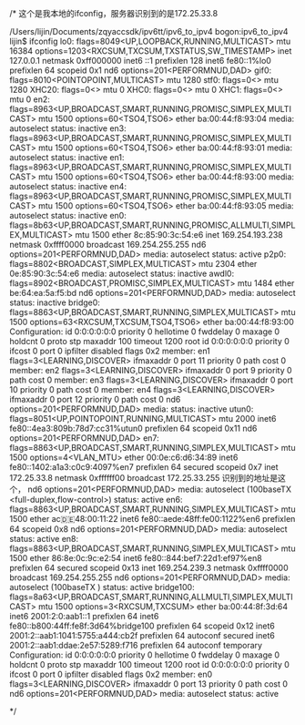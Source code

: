 /* 这个是我本地的ifconfig，服务器识别到的是172.25.33.8
 
 /Users/lijin/Documents/zqyaccsdk/ipv6tt/ipv6_to_ipv4
 bogon:ipv6_to_ipv4 lijin$ ifconfig
 lo0: flags=8049<UP,LOOPBACK,RUNNING,MULTICAST> mtu 16384
 options=1203<RXCSUM,TXCSUM,TXSTATUS,SW_TIMESTAMP>
 inet 127.0.0.1 netmask 0xff000000
 inet6 ::1 prefixlen 128
 inet6 fe80::1%lo0 prefixlen 64 scopeid 0x1
 nd6 options=201<PERFORMNUD,DAD>
 gif0: flags=8010<POINTOPOINT,MULTICAST> mtu 1280
 stf0: flags=0<> mtu 1280
 XHC20: flags=0<> mtu 0
 XHC0: flags=0<> mtu 0
 XHC1: flags=0<> mtu 0
 en2: flags=8963<UP,BROADCAST,SMART,RUNNING,PROMISC,SIMPLEX,MULTICAST> mtu 1500
 options=60<TSO4,TSO6>
 ether ba:00:44:f8:93:04
 media: autoselect <full-duplex>
 status: inactive
 en3: flags=8963<UP,BROADCAST,SMART,RUNNING,PROMISC,SIMPLEX,MULTICAST> mtu 1500
 options=60<TSO4,TSO6>
 ether ba:00:44:f8:93:01
 media: autoselect <full-duplex>
 status: inactive
 en1: flags=8963<UP,BROADCAST,SMART,RUNNING,PROMISC,SIMPLEX,MULTICAST> mtu 1500
 options=60<TSO4,TSO6>
 ether ba:00:44:f8:93:00
 media: autoselect <full-duplex>
 status: inactive
 en4: flags=8963<UP,BROADCAST,SMART,RUNNING,PROMISC,SIMPLEX,MULTICAST> mtu 1500
 options=60<TSO4,TSO6>
 ether ba:00:44:f8:93:05
 media: autoselect <full-duplex>
 status: inactive
 en0: flags=8b63<UP,BROADCAST,SMART,RUNNING,PROMISC,ALLMULTI,SIMPLEX,MULTICAST> mtu 1500
 ether 8c:85:90:3c:54:e6
 inet 169.254.193.238 netmask 0xffff0000 broadcast 169.254.255.255
 nd6 options=201<PERFORMNUD,DAD>
 media: autoselect
 status: active
 p2p0: flags=8802<BROADCAST,SIMPLEX,MULTICAST> mtu 2304
 ether 0e:85:90:3c:54:e6
 media: autoselect
 status: inactive
 awdl0: flags=8902<BROADCAST,PROMISC,SIMPLEX,MULTICAST> mtu 1484
 ether be:64:ea:5a:f5:bd
 nd6 options=201<PERFORMNUD,DAD>
 media: autoselect
 status: inactive
 bridge0: flags=8863<UP,BROADCAST,SMART,RUNNING,SIMPLEX,MULTICAST> mtu 1500
 options=63<RXCSUM,TXCSUM,TSO4,TSO6>
 ether ba:00:44:f8:93:00
 Configuration:
 id 0:0:0:0:0:0 priority 0 hellotime 0 fwddelay 0
 maxage 0 holdcnt 0 proto stp maxaddr 100 timeout 1200
 root id 0:0:0:0:0:0 priority 0 ifcost 0 port 0
 ipfilter disabled flags 0x2
 member: en1 flags=3<LEARNING,DISCOVER>
 ifmaxaddr 0 port 11 priority 0 path cost 0
 member: en2 flags=3<LEARNING,DISCOVER>
 ifmaxaddr 0 port 9 priority 0 path cost 0
 member: en3 flags=3<LEARNING,DISCOVER>
 ifmaxaddr 0 port 10 priority 0 path cost 0
 member: en4 flags=3<LEARNING,DISCOVER>
 ifmaxaddr 0 port 12 priority 0 path cost 0
 nd6 options=201<PERFORMNUD,DAD>
 media: <unknown type>
 status: inactive
 utun0: flags=8051<UP,POINTOPOINT,RUNNING,MULTICAST> mtu 2000
 inet6 fe80::4ea3:809b:78d7:cc31%utun0 prefixlen 64 scopeid 0x11
 nd6 options=201<PERFORMNUD,DAD>
 en7: flags=8863<UP,BROADCAST,SMART,RUNNING,SIMPLEX,MULTICAST> mtu 1500
 options=4<VLAN_MTU>
 ether 00:0e:c6:d6:34:89
 inet6 fe80::1402:a1a3:c0c9:4097%en7 prefixlen 64 secured scopeid 0x7
 inet 172.25.33.8 netmask 0xffffff00 broadcast 172.25.33.255   识别到的地址是这个，
 nd6 options=201<PERFORMNUD,DAD>
 media: autoselect (100baseTX <full-duplex,flow-control>)
 status: active
 en6: flags=8863<UP,BROADCAST,SMART,RUNNING,SIMPLEX,MULTICAST> mtu 1500
 ether ac:de:48:00:11:22
 inet6 fe80::aede:48ff:fe00:1122%en6 prefixlen 64 scopeid 0x8
 nd6 options=201<PERFORMNUD,DAD>
 media: autoselect
 status: active
 en8: flags=8863<UP,BROADCAST,SMART,RUNNING,SIMPLEX,MULTICAST> mtu 1500
 ether 86:8e:0c:9c:e2:54
 inet6 fe80::844:bef7:22d1:ef97%en8 prefixlen 64 secured scopeid 0x13
 inet 169.254.239.3 netmask 0xffff0000 broadcast 169.254.255.255
 nd6 options=201<PERFORMNUD,DAD>
 media: autoselect (100baseTX <full-duplex>)
 status: active
 bridge100: flags=8a63<UP,BROADCAST,SMART,RUNNING,ALLMULTI,SIMPLEX,MULTICAST> mtu 1500
 options=3<RXCSUM,TXCSUM>
 ether ba:00:44:8f:3d:64
 inet6 2001:2:0:aab1::1 prefixlen 64
 inet6 fe80::b800:44ff:fe8f:3d64%bridge100 prefixlen 64 scopeid 0x12
 inet6 2001:2::aab1:1041:5755:a444:cb2f prefixlen 64 autoconf secured
 inet6 2001:2::aab1:ddae:2e57:5289:f716 prefixlen 64 autoconf temporary
 Configuration:
 id 0:0:0:0:0:0 priority 0 hellotime 0 fwddelay 0
 maxage 0 holdcnt 0 proto stp maxaddr 100 timeout 1200
 root id 0:0:0:0:0:0 priority 0 ifcost 0 port 0
 ipfilter disabled flags 0x2
 member: en0 flags=3<LEARNING,DISCOVER>
 ifmaxaddr 0 port 13 priority 0 path cost 0
 nd6 options=201<PERFORMNUD,DAD>
 media: autoselect
 status: active

 */